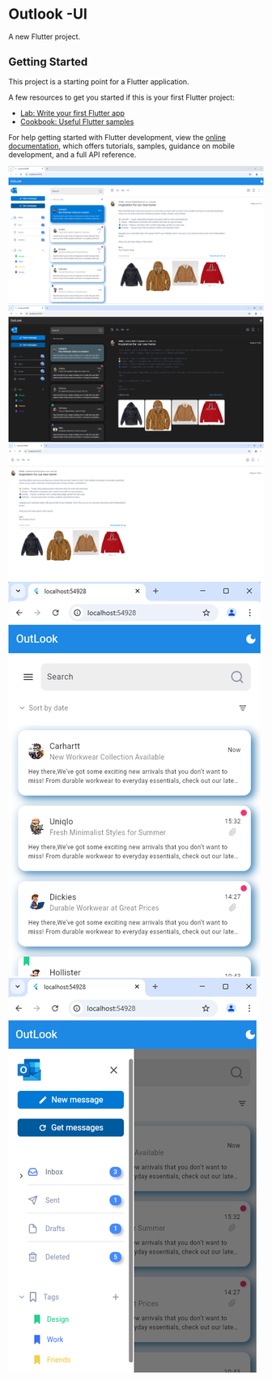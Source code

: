 # Outlook -UI

A new Flutter project.

## Getting Started

This project is a starting point for a Flutter application.

A few resources to get you started if this is your first Flutter project:

- [Lab: Write your first Flutter app](https://docs.flutter.dev/get-started/codelab)
- [Cookbook: Useful Flutter samples](https://docs.flutter.dev/cookbook)

For help getting started with Flutter development, view the
[online documentation](https://docs.flutter.dev/), which offers tutorials,
samples, guidance on mobile development, and a full API reference.

![Image 1](https://github.com/kakelay/Outlook-UI/blob/main/assets/logo/image1.png)
![Image 2](https://github.com/kakelay/Outlook-UI/blob/main/assets/logo/image2.png)
![Image 3](https://github.com/kakelay/Outlook-UI/blob/main/assets/logo/image3.png)
![Image 4](https://github.com/kakelay/Outlook-UI/blob/main/assets/logo/image4.png)
![Image 5](https://github.com/kakelay/Outlook-UI/blob/main/assets/logo/image5.png)


``````````
